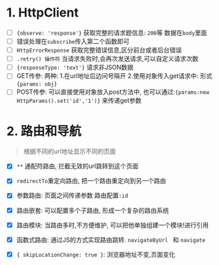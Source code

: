 # 1. HttpClient
- [ ] `{observe: 'response'}` 获取完整的请求题信息: `200`等 数据在`body`里面
- [ ] 错误处理在`subscribe`传入第二个函数即可
- [ ] `HttpErrorResponse` 获取完整错误信息,区分前台或者后台错误
- [ ] `.retry() 操作符` 当请求失败时,会再次发送请求,可以自定义请求次数
- [ ] `{responseType: 'text'}` 请求非JSON数据
- [ ] GET传参: 两种: 1.在url地址后边问号隔开 2.使用对象传入get请求中: 形式`{params: obj}`
- [ ] POST传参: 可以直接使用对象放入post方法中, 也可以通过:`{params:new HttpParams().set('id','1')}` 来传递get参数
# 2. 路由和导航
> 根据不同的url地址显示不同的页面
- [x] `**` 通配符路由, 拦截无效的url跳转到这个页面

- [x]  `redirectTo`重定向路由, 把一个路由重定向到另一个路由
- [x]  参数路由: 页面之间传递参数 路由配置`:id`
- [x]  路由嵌套: 可以配置多个子路由, 形成一个复杂的路由系统
- [x]  路由模块: 当路由多时,不方便维护, 可以把他单独组建一个模块!进行引用
- [x]  函数式路由: 通过JS的方式实现路由跳转. `navigateByUrl ` 和 `navigate`
- [x]  `{ skipLocationChange: true }`: 浏览器地址不变,页面变化
